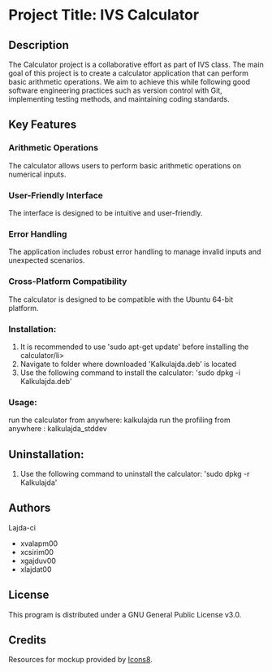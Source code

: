 # Project Title: IVS Calculator

## Description

The Calculator project is a collaborative effort as part of IVS class.
The main goal of this project is to create a calculator application that can perform basic arithmetic operations.
We aim to achieve this while following good software engineering practices such as version control with Git, implementing testing methods, and maintaining coding standards.

## Key Features

### Arithmetic Operations

The calculator allows users to perform basic arithmetic operations on numerical inputs.

### User-Friendly Interface

The interface is designed to be intuitive and user-friendly.

### Error Handling

The application includes robust error handling to manage invalid inputs and unexpected scenarios.

### Cross-Platform Compatibility

The calculator is designed to be compatible with the Ubuntu 64-bit platform.

### Installation:

<ol>
  <li>It is recommended to use 'sudo apt-get update' before installing the calculator/li>
  <li>Navigate to folder where downloaded 'Kalkulajda.deb' is located</li>
  <li>Use the following command to install the calculator: 'sudo dpkg -i Kalkulajda.deb' </li>
</ol>
	
### Usage:
run the calculator from anywhere: kalkulajda
run the profiling from anywhere : kalkulajda_stddev 
	
## Uninstallation:
<ol>
  <li>Use the following command to uninstall the calculator: 'sudo dpkg -r Kalkulajda' </li>
</ol>

## Authors

Lajda-ci

<ul>
  <li>xvalapm00</li>
  <li>xcsirim00</li>
  <li>xgajduv00</li>  
  <li>xlajdat00</li>
</ul>
    
## License

This program is distributed under a GNU General Public License v3.0.

## Credits

Resources for mockup provided by [Icons8](https://icons8.com).
